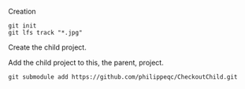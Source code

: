 Creation
```
git init
git lfs track "*.jpg"
```

Create the child project.

Add the child project to this, the parent, project.

```
git submodule add https://github.com/philippeqc/CheckoutChild.git
```